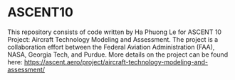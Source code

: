 # ASCENT10
This repository consists of code written by Ha Phuong Le for ASCENT 10 Project: Aircraft Technology Modeling and Assessment. The project is a collaboration effort between the Federal Aviation Administration (FAA), NASA, Georgia Tech, and Purdue. More details on the project can be found here: https://ascent.aero/project/aircraft-technology-modeling-and-assessment/ 
